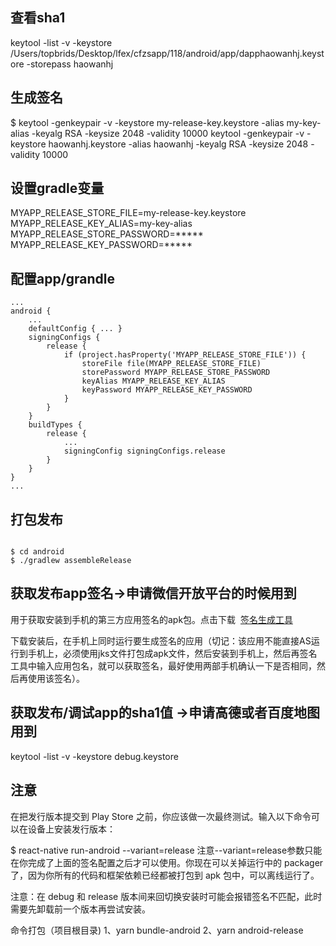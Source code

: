 ## 查看sha1
keytool -list -v -keystore /Users/topbrids/Desktop/lfex/cfzsapp/118/android/app/dapphaowanhj.keystore -storepass haowanhj


## 生成签名
$ keytool -genkeypair -v -keystore my-release-key.keystore -alias my-key-alias -keyalg RSA -keysize 2048 -validity 10000
keytool -genkeypair -v -keystore haowanhj.keystore -alias haowanhj -keyalg RSA -keysize 2048 -validity 10000
## 设置gradle变量
MYAPP_RELEASE_STORE_FILE=my-release-key.keystore
MYAPP_RELEASE_KEY_ALIAS=my-key-alias
MYAPP_RELEASE_STORE_PASSWORD=*****
MYAPP_RELEASE_KEY_PASSWORD=*****
## 配置app/grandle
```
...
android {
    ...
    defaultConfig { ... }
    signingConfigs {
        release {
            if (project.hasProperty('MYAPP_RELEASE_STORE_FILE')) {
                storeFile file(MYAPP_RELEASE_STORE_FILE)
                storePassword MYAPP_RELEASE_STORE_PASSWORD
                keyAlias MYAPP_RELEASE_KEY_ALIAS
                keyPassword MYAPP_RELEASE_KEY_PASSWORD
            }
        }
    }
    buildTypes {
        release {
            ...
            signingConfig signingConfigs.release
        }
    }
}
...

```

## 打包发布

```

$ cd android
$ ./gradlew assembleRelease

```

## 获取发布app签名->申请微信开放平台的时候用到

用于获取安装到手机的第三方应用签名的apk包。点击下载 
[签名生成工具](https://res.wx.qq.com/open/zh_CN/htmledition/res/dev/download/sdk/Gen_Signature_Android2.apk)

下载安装后，在手机上同时运行要生成签名的应用（切记：该应用不能直接AS运行到手机上，必须使用jks文件打包成apk文件，然后安装到手机上，然后再签名工具中输入应用包名，就可以获取签名，最好使用两部手机确认一下是否相同，然后再使用该签名）。

## 获取发布/调试app的sha1值 ->申请高德或者百度地图用到

keytool -list -v -keystore debug.keystore



## 注意

在把发行版本提交到 Play Store 之前，你应该做一次最终测试。输入以下命令可以在设备上安装发行版本：

$ react-native run-android --variant=release
注意--variant=release参数只能在你完成了上面的签名配置之后才可以使用。你现在可以关掉运行中的 packager 了，因为你所有的代码和框架依赖已经都被打包到 apk 包中，可以离线运行了。

注意：在 debug 和 release 版本间来回切换安装时可能会报错签名不匹配，此时需要先卸载前一个版本再尝试安装。

命令打包（项目根目录)
1、yarn bundle-android
2、yarn android-release
